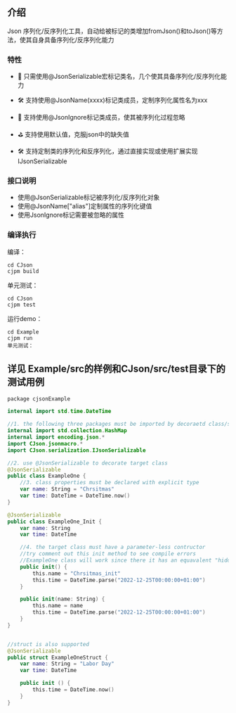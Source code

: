 ## 介绍

Json 序列化/反序列化工具，自动给被标记的类增加fromJson()和toJson()等方法，使其自身具备序列化/反序列化能力

### 特性

- 🚀 只需使用@JsonSerializable宏标记类名，几个使其具备序列化/反序列化能力

- 🛠️ 支持使用@JsonName(xxxx)标记类成员，定制序列化属性名为xxx

- 🎁 支持使用@JsonIgnore标记类成员，使其被序列化过程忽略

- ⛳ 支持使用默认值，克服json中的缺失值

- 🛠️ 支持定制类的序列化和反序列化，通过直接实现或使用扩展实现IJsonSerializable<T>

### 接口说明
- 使用@JsonSerializable标记被序列化/反序列化对象
- 使用@JsonName["alias"]定制属性的序列化键值
- 使用JsonIgnore标记需要被忽略的属性


### 编译执行
编译：
```shell
cd CJson
cjpm build
```

单元测试：
```shell
cd CJson
cjpm test
```

运行demo：
```shell
cd Example
cjpm run
单元测试：
```

## 详见 Example/src的样例和CJson/src/test目录下的测试用例

```swift
package cjsonExample

internal import std.time.DateTime

//1. the following three packages must be imported by decoraetd class/struct, or by it's belonging package
internal import std.collection.HashMap
internal import encoding.json.*
import CJson.jsonmacro.*
import CJson.serialization.IJsonSerializable

//2. use @JsonSerializable to decorate target class
@JsonSerializable
public class ExampleOne {
    //3. class properties must be declared with explicit type
    var name: String = "Chrsitmas"
    var time: DateTime = DateTime.now()
}

@JsonSerializable
public class ExampleOne_Init {
    var name: String
    var time: DateTime

    //4. the target class must have a parameter-less contructor
    //try comment out this init method to see compile errors
    //ExampleOne class will work since there it has an equavalent "hidden" parameter-less contructor
    public init() {
        this.name = "Chrsitmas_init"
        this.time = DateTime.parse("2022-12-25T00:00:00+01:00")
    }

    public init(name: String) {
        this.name = name
        this.time = DateTime.parse("2022-12-25T00:00:00+01:00")
    }
}


//struct is also supported
@JsonSerializable
public struct ExampleOneStruct {
    var name: String = "Labor Day"
    var time: DateTime

    public init () {
        this.time = DateTime.now()
    }
}
```
